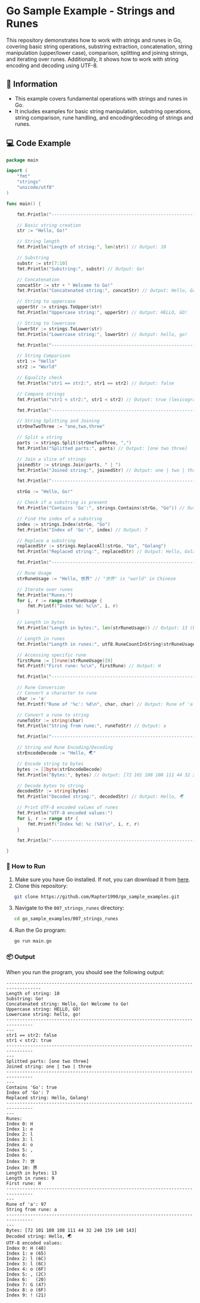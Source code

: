 # Go Sample Example - Strings and Runes

This repository demonstrates how to work with strings and runes in Go, covering basic string operations, substring extraction, concatenation, string manipulation (upper/lower case), comparison, splitting and joining strings, and iterating over runes. Additionally, it shows how to work with string encoding and decoding using UTF-8.

## 📖 Information

<ul style="list-style-type:disc">
  <li>This example covers fundamental operations with strings and runes in Go.</li>
  <li>It includes examples for basic string manipulation, substring operations, string comparison, rune handling, and encoding/decoding of strings and runes.</li>
</ul>

## 💻 Code Example

```go
package main

import (
	"fmt"
	"strings"
	"unicode/utf8"
)

func main() {

	fmt.Println("-----------------------------------------------------------------------------------")

	// Basic string creation
	str := "Hello, Go!"

	// String length
	fmt.Println("Length of string:", len(str)) // Output: 10

	// Substring
	substr := str[7:10]
	fmt.Println("Substring:", substr) // Output: Go!

	// Concatenation
	concatStr := str + " Welcome to Go!"
	fmt.Println("Concatenated string:", concatStr) // Output: Hello, Go! Welcome to Go!

	// String to uppercase
	upperStr := strings.ToUpper(str)
	fmt.Println("Uppercase string:", upperStr) // Output: HELLO, GO!

	// String to lowercase
	lowerStr := strings.ToLower(str)
	fmt.Println("Lowercase string:", lowerStr) // Output: hello, go!

	fmt.Println("-----------------------------------------------------------------------------------")

	// String Comparison
	str1 := "Hello"
	str2 := "World"

	// Equality check
	fmt.Println("str1 == str2:", str1 == str2) // Output: false

	// Compare strings
	fmt.Println("str1 < str2:", str1 < str2) // Output: true (lexicographical comparison)

	fmt.Println("-----------------------------------------------------------------------------------")

	// String Splitting and Joining
	strOneTwoThree := "one,two,three"

	// Split a string
	parts := strings.Split(strOneTwoThree, ",")
	fmt.Println("Splitted parts:", parts) // Output: [one two three]

	// Join a slice of strings
	joinedStr := strings.Join(parts, " | ")
	fmt.Println("Joined string:", joinedStr) // Output: one | two | three

	fmt.Println("-----------------------------------------------------------------------------------")

	strGo := "Hello, Go!"

	// Check if a substring is present
	fmt.Println("Contains 'Go':", strings.Contains(strGo, "Go")) // Output: true

	// Find the index of a substring
	index := strings.Index(strGo, "Go")
	fmt.Println("Index of 'Go':", index) // Output: 7

	// Replace a substring
	replacedStr := strings.ReplaceAll(strGo, "Go", "Golang")
	fmt.Println("Replaced string:", replacedStr) // Output: Hello, Golang!

	fmt.Println("-----------------------------------------------------------------------------------")

	// Rune Usage
	strRuneUsage := "Hello, 世界" // "世界" is "world" in Chinese

	// Iterate over runes
	fmt.Println("Runes:")
	for i, r := range strRuneUsage {
		fmt.Printf("Index %d: %c\n", i, r)
	}

	// Length in bytes
	fmt.Println("Length in bytes:", len(strRuneUsage)) // Output: 13 (because Chinese characters are 3 bytes each)

	// Length in runes
	fmt.Println("Length in runes:", utf8.RuneCountInString(strRuneUsage)) // Output: 9

	// Accessing specific rune
	firstRune := []rune(strRuneUsage)[0]
	fmt.Printf("First rune: %c\n", firstRune) // Output: H

	fmt.Println("-----------------------------------------------------------------------------------")

	// Rune Conversion
	// Convert a character to rune
	char := 'a'
	fmt.Printf("Rune of '%c': %d\n", char, char) // Output: Rune of 'a': 97

	// Convert a rune to string
	runeToStr := string(char)
	fmt.Println("String from rune:", runeToStr) // Output: a

	fmt.Println("-----------------------------------------------------------------------------------")

	// String and Rune Encoding/Decoding
	strEncodeDecode := "Hello, 🌏"

	// Encode string to bytes
	bytes := []byte(strEncodeDecode)
	fmt.Println("Bytes:", bytes) // Output: [72 101 108 108 111 44 32 240 159 144 141]

	// Decode bytes to string
	decodedStr := string(bytes)
	fmt.Println("Decoded string:", decodedStr) // Output: Hello, 🌏

	// Print UTF-8 encoded values of runes
	fmt.Println("UTF-8 encoded values:")
	for i, r := range str {
		fmt.Printf("Index %d: %c (%X)\n", i, r, r)
	}

	fmt.Println("-----------------------------------------------------------------------------------")

}
```

### 🏃 How to Run

1. Make sure you have Go installed. If not, you can download it from [here](https://golang.org/dl/).
2. Clone this repository:

```bash
   git clone https://github.com/Rapter1990/go_sample_examples.git
```

3. Navigate to the `007_strings_runes` directory:

```bash
   cd go_sample_examples/007_strings_runes
```

4. Run the Go program:

```bash
   go run main.go
```

### 📦 Output

When you run the program, you should see the following output:

```
-----------------------------------------------------------------------------------
Length of string: 10
Substring: Go!
Concatenated string: Hello, Go! Welcome to Go!
Uppercase string: HELLO, GO!
Lowercase string: hello, go!
--------------------------------------------------------------------------------
---
str1 == str2: false
str1 < str2: true
--------------------------------------------------------------------------------
---
Splitted parts: [one two three]
Joined string: one | two | three
--------------------------------------------------------------------------------
---
Contains 'Go': true
Index of 'Go': 7
Replaced string: Hello, Golang!
--------------------------------------------------------------------------------
---
Runes:
Index 0: H
Index 1: e
Index 2: l
Index 3: l
Index 4: o
Index 5: ,
Index 6:
Index 7: 世
Index 10: 界
Length in bytes: 13
Length in runes: 9
First rune: H
--------------------------------------------------------------------------------
---
Rune of 'a': 97
String from rune: a
--------------------------------------------------------------------------------
---
Bytes: [72 101 108 108 111 44 32 240 159 140 143]
Decoded string: Hello, 🌏
UTF-8 encoded values:
Index 0: H (48)
Index 1: e (65)
Index 2: l (6C)
Index 3: l (6C)
Index 4: o (6F)
Index 5: , (2C)
Index 6:   (20)
Index 7: G (47)
Index 8: o (6F)
Index 9: ! (21)
```